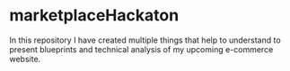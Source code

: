 # marketplaceHackaton
In this repository I have created multiple things that help to understand to present blueprints and technical analysis of my upcoming e-commerce  website.
